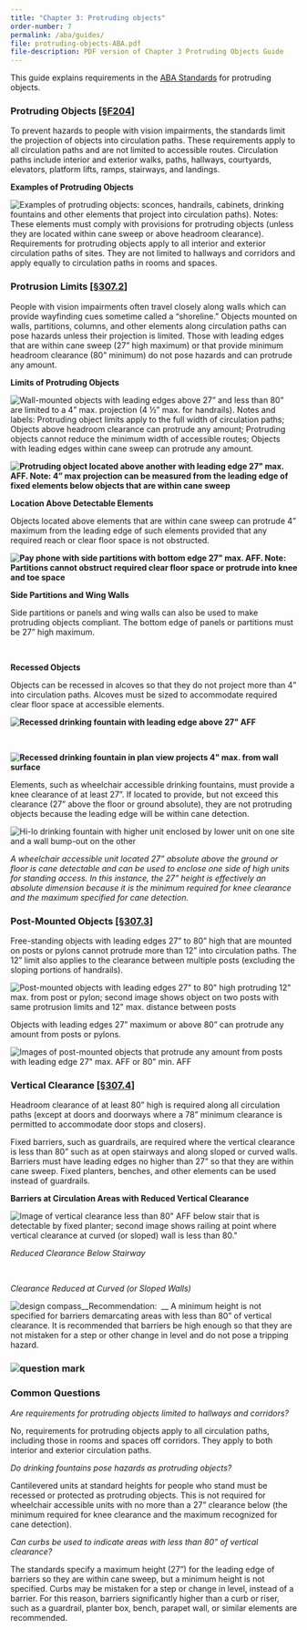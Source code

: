 ```yaml
---
title: "Chapter 3: Protruding objects"
order-number: 7
permalink: /aba/guides/
file: protruding-objects-ABA.pdf
file-description: PDF version of Chapter 3 Protruding Objects Guide
---
```

This guide explains requirements in the [ABA Standards](/guidelines-and-standards/buildings-and-sites/about-the-aba-standards/aba-standards) for protruding objects.

### Protruding Objects \[[§F204](/guidelines-and-standards/buildings-and-sites/about-the-aba-standards/aba-standards/chapter-2-scoping-requirements#F204%20Protruding%20Objects)\]

To prevent hazards to people with vision impairments, the standards limit the projection of objects into circulation paths. These requirements apply to all circulation paths and are not limited to accessible routes. Circulation paths include interior and exterior walks, paths, hallways, courtyards, elevators, platform lifts, ramps, stairways, and landings.

  
**Examples of Protruding Objects**

![Examples of protruding objects: sconces, handrails, cabinets, drinking fountains and other elements that project into circulation paths).  Notes: These elements must comply with provisions for protruding objects (unless they are located within cane sweep or above headroom clearance).    Requirements for protruding objects apply to all interior and exterior circulation paths of sites.  They are not limited to hallways and corridors and apply equally to circulation paths in rooms and spaces.     ](/images/guidelines_standards/Buildings_Sites/guides/chapter3/3po2-text.jpg)

### Protrusion Limits \[[§307.2](/guidelines-and-standards/buildings-and-sites/about-the-aba-standards/aba-standards/chapter-3-building-blocks#307%20Protruding%20Objects)\]

People with vision impairments often travel closely along walls which can provide wayfinding cues sometime called a “shoreline.” Objects mounted on walls, partitions, columns, and other elements along circulation paths can pose hazards unless their projection is limited. Those with leading edges that are within cane sweep (27” high maximum) or that provide minimum headroom clearance (80” minimum) do not pose hazards and can protrude any amount.

**Limits of Protruding Objects**

![Wall-mounted objects with leading edges above 27” and less than 80” are limited to a 4” max. projection (4 ½” max. for handrails).  Notes and labels:  Protruding object limits apply to the full width of circulation paths; Objects above headroom clearance can protrude any amount; Protruding objects cannot reduce the minimum width of accessible routes; Objects with leading edges within cane sweep can protrude any amount.](/images/guidelines_standards/Buildings_Sites/guides/chapter3/3po3-text.jpg)

**![Protruding object located above another with leading edge 27" max. AFF.  Note: 4” max projection can be measured from the leading edge of fixed elements below objects that are within cane sweep ](/images/guidelines_standards/Buildings_Sites/guides/chapter3/3po4.jpg)**

**Location Above Detectable Elements**

Objects located above elements that are within cane sweep can protrude 4” maximum from the leading edge of such elements provided that any required reach or clear floor space is not obstructed.

  
**![Pay phone with side partitions with bottom edge 27" max. AFF.  Note: Partitions cannot obstruct required clear floor space or protrude into knee and toe space ](/images/guidelines_standards/Buildings_Sites/guides/chapter3/3po5.jpg)**

**Side Partitions and Wing Walls**

Side partitions or panels and wing walls can also be used to make protruding objects compliant. The bottom edge of panels or partitions must be 27” high maximum.

  
 

  
**Recessed Objects**

Objects can be recessed in alcoves so that they do not project more than 4” into circulation paths. Alcoves must be sized to accommodate required clear floor space at accessible elements.

**![Recessed drinking fountain with leading edge above 27" AFF ](/images/guidelines_standards/Buildings_Sites/guides/chapter3/3po6.jpg)**

 

 ****![Recessed drinking fountain in plan view projects 4" max. from wall surface](/images/guidelines_standards/Buildings_Sites/guides/chapter3/3po7.jpg)**** 

Elements, such as wheelchair accessible drinking fountains, must provide a knee clearance of at least 27”. If located to provide, but not exceed this clearance (27” above the floor or ground absolute), they are not protruding objects because the leading edge will be within cane detection.

![Hi-lo drinking fountain with higher unit enclosed by lower unit on one site and a wall bump-out on the other](/images/guidelines_standards/Buildings_Sites/guides/chapter3/3po8.jpg)

_A wheelchair accessible unit located 27” absolute above the ground or floor is cane detectable and can be used to enclose one side of high units for standing access. In this instance, the 27” height is effectively an absolute dimension because it is the minimum required for knee clearance and the maximum specified for cane detection._

### Post-Mounted Objects \[[§307.3](/guidelines-and-standards/buildings-and-sites/about-the-aba-standards/aba-standards/chapter-3-building-blocks#307%20Protruding%20Objects)\]

Free-standing objects with leading edges 27” to 80” high that are mounted on posts or pylons cannot protrude more than 12” into circulation paths. The 12” limit also applies to the clearance between multiple posts (excluding the sloping portions of handrails).

![Post-mounted objects with leading edges 27" to 80" high protruding 12" max. from post or pylon; second image shows object on two posts with same protrusion limits and 12" max. distance between posts](/images/guidelines_standards/Buildings_Sites/guides/chapter3/3po9.jpg)

Objects with leading edges 27” maximum or above 80” can protrude any amount from posts or pylons.

![Images of post-mounted objects that protrude any amount from posts with leading edge 27" max. AFF or 80" min. AFF ](/images/guidelines_standards/Buildings_Sites/guides/chapter3/3po10.jpg)

### Vertical Clearance \[[§307.4](/guidelines-and-standards/buildings-and-sites/about-the-aba-standards/aba-standards/chapter-3-building-blocks#307%20Protruding%20Objects)\]

Headroom clearance of at least 80” high is required along all circulation paths (except at doors and doorways where a 78” minimum clearance is permitted to accommodate door stops and closers).

Fixed barriers, such as guardrails, are required where the vertical clearance is less than 80” such as at open stairways and along sloped or curved walls. Barriers must have leading edges no higher than 27” so that they are within cane sweep. Fixed planters, benches, and other elements can be used instead of guardrails.

  
**Barriers at Circulation Areas with Reduced Vertical Clearance**

![Image of vertical clearance less than 80" AFF below stair that is detectable by fixed planter; second image shows railing at point where vertical clearance at curved (or sloped) wall is less than 80." ](/images/guidelines_standards/Buildings_Sites/guides/chapter3/3po11.jpg)

_Reduced Clearance Below Stairway_ 

 

_Clearance Reduced at Curved (or Sloped Walls)_ 

![design compass](/images/guidelines_standards/Buildings_Sites/guides/compass.jpg)__Recommendation:  __ A minimum height is not specified for barriers demarcating areas with less than 80” of vertical clearance. It is recommended that barriers be high enough so that they are not mistaken for a step or other change in level and do not pose a tripping hazard.

### ![question mark](/images/guidelines_standards/Buildings_Sites/guides/ques.jpg)

### Common Questions

_Are requirements for protruding objects limited to hallways and corridors?_

No, requirements for protruding objects apply to all circulation paths, including those in rooms and spaces off corridors. They apply to both interior and exterior circulation paths.

_Do drinking fountains pose hazards as protruding objects?_

Cantilevered units at standard heights for people who stand must be recessed or protected as protruding objects. This is not required for wheelchair accessible units with no more than a 27” clearance below (the minimum required for knee clearance and the maximum recognized for cane detection).

_Can curbs be used to indicate areas with less than 80” of vertical clearance?_

The standards specify a maximum height (27”) for the leading edge of barriers so they are within cane sweep, but a minimum height is not specified. Curbs may be mistaken for a step or change in level, instead of a barrier. For this reason, barriers significantly higher than a curb or riser, such as a guardrail, planter box, bench, parapet wall, or similar elements are recommended.
